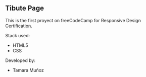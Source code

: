 ## Tibute Page

This is the first proyect on freeCodeCamp for Responsive Design Certification.

Stack used:
- HTML5
- CSS

Developed by:
- Tamara Muñoz